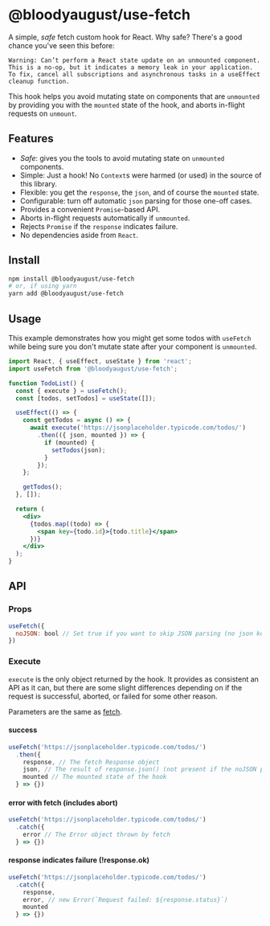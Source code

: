 # @bloodyaugust/use-fetch

A simple, *safe* fetch custom hook for React. Why safe? There's a good chance you've seen this before:

```
Warning: Can’t perform a React state update on an unmounted component. This is a no-op, but it indicates a memory leak in your application. To fix, cancel all subscriptions and asynchronous tasks in a useEffect cleanup function.
```

This hook helps you avoid mutating state on components that are `unmounted` by providing you with the `mounted` state of the hook, and aborts in-flight requests on `unmount`.

## Features

- *Safe*: gives you the tools to avoid mutating state on `unmounted` components.
- Simple: Just a hook! No `Context`s were harmed (or used) in the source of this library.
- Flexible: you get the `response`, the `json`, and of course the `mounted` state.
- Configurable: turn off automatic `json` parsing for those one-off cases.
- Provides a convenient `Promise`-based API.
- Aborts in-flight requests automatically if `unmounted`.
- Rejects `Promise` if the `response` indicates failure.
- No dependencies aside from `React`.

## Install

```bash
npm install @bloodyaugust/use-fetch
# or, if using yarn
yarn add @bloodyaugust/use-fetch
```

## Usage

This example demonstrates how you might get some todos with `useFetch` while being sure you don't mutate state after your component is `unmounted`.
```jsx
import React, { useEffect, useState } from 'react';
import useFetch from '@bloodyaugust/use-fetch';

function TodoList() {
  const { execute } = useFetch();
  const [todos, setTodos] = useState([]);

  useEffect(() => {
    const getTodos = async () => {
      await execute('https://jsonplaceholder.typicode.com/todos/')
        .then(({ json, mounted }) => {
          if (mounted) {
            setTodos(json);
          }
        });
    };

    getTodos();
  }, []);

  return (
    <div>
      {todos.map((todo) => {
        <span key={todo.id}>{todo.title}</span>
      })}
    </div>
  );
}
```

## API

### Props

```jsx
useFetch({
  noJSON: bool // Set true if you want to skip JSON parsing (no json key will be provided to the promise chain)
})
```

### Execute

`execute` is the only object returned by the hook. It provides as consistent an API as it can, but there are some slight differences depending on if the request is successful, aborted, or failed for some other reason.

Parameters are the same as [fetch](https://developer.mozilla.org/en-US/docs/Web/API/WindowOrWorkerGlobalScope/fetch).

#### success

```jsx
useFetch('https://jsonplaceholder.typicode.com/todos/')
  .then({
    response, // The fetch Response object
    json, // The result of response.json() (not present if the noJSON prop was set)
    mounted // The mounted state of the hook
  } => {})
```

#### error with fetch (includes abort)

```jsx
useFetch('https://jsonplaceholder.typicode.com/todos/')
  .catch({
    error // The Error object thrown by fetch
  } => {})
```

#### response indicates failure (!response.ok)

```jsx
useFetch('https://jsonplaceholder.typicode.com/todos/')
  .catch({
    response,
    error, // new Error(`Request failed: ${response.status}`)
    mounted
  } => {})
```
